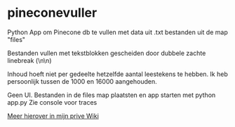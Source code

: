 # pineconevuller
Python App om Pinecone db te vullen met data uit .txt bestanden uit de map "files"

Bestanden vullen met tekstblokken gescheiden door dubbele zachte linebreak (\n\n)

Inhoud hoeft niet per gedeelte hetzelfde aantal leestekens te hebben. Ik heb persoonlijk tussen de 1000 en 16000 aangehouden.

Geen UI. Bestanden in de files map plaatsten en app starten met python app.py 
Zie console voor traces 

[Meer hierover in mijn prive Wiki](https://www.a3d.nl/dokuwiki/doku.php?id=pinecon#gebruikte_instellingen)